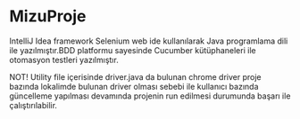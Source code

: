 # MizuProje

IntelliJ Idea framework  Selenium web ide kullanılarak Java programlama dili ile yazılmıştır.BDD platformu sayesinde Cucumber kütüphaneleri  ile otomasyon testleri yazılmıştır.


NOT! Utility file içerisinde driver.java da bulunan chrome driver proje bazında lokalimde bulunan driver olması sebebi ile kullanıcı bazında güncelleme yapılması devamında projenin run edilmesi durumunda başarı ile çalıştırılabilir.
